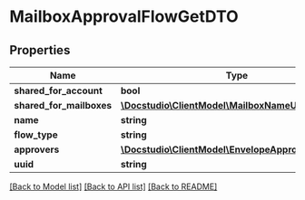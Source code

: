 # MailboxApprovalFlowGetDTO

## Properties
Name | Type | Description | Notes
------------ | ------------- | ------------- | -------------
**shared_for_account** | **bool** |  | [optional] 
**shared_for_mailboxes** | [**\Docstudio\ClientModel\MailboxNameUuidDTO[]**](MailboxNameUuidDTO.md) |  | [optional] 
**name** | **string** |  | 
**flow_type** | **string** |  | 
**approvers** | [**\Docstudio\ClientModel\EnvelopeApproverGetDTO[]**](EnvelopeApproverGetDTO.md) |  | 
**uuid** | **string** |  | [optional] 

[[Back to Model list]](../../README.md#documentation-for-models) [[Back to API list]](../../README.md#documentation-for-api-endpoints) [[Back to README]](../../README.md)

